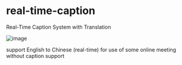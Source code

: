 # real-time-caption
Real-Time Caption System with Translation

![image](https://github.com/user-attachments/assets/dcc5c4f1-94d1-4bde-9671-2660316d7d2d)

support English to Chinese (real-time)
for use of some online meeting without caption support
